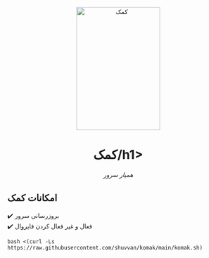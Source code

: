 <p align="center">
<picture>
<img width="190" height="280"  alt="کمک" src="https://raw.githubusercontent.com/shuvvan/komak/main/images/komak.png">
</picture>
  </p> 
<p align="center">
<h1 align="center"/>کمک/h1>
<h6 align="center">همیار سرور<h6>
</p>


## امکانات کمک <br>

✔️ بروزرسانی سرور <br>
✔️ فعال و غیر فعال کردن فایروال<br>



```
bash <(curl -Ls https://raw.githubusercontent.com/shuvvan/komak/main/komak.sh)
```
